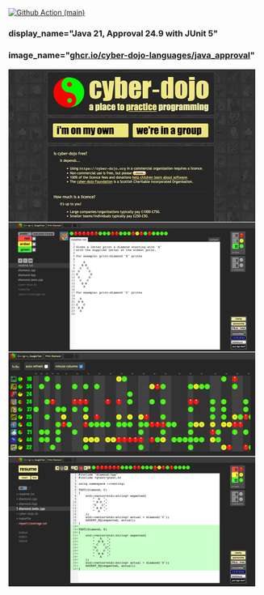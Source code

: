 [![Github Action (main)](https://github.com/cyber-dojo-start-points/java-approval/actions/workflows/main.yml/badge.svg)](https://github.com/cyber-dojo-start-points/java-approval/actions)

### display_name="Java 21, Approval 24.9 with JUnit 5"
### image_name="[ghcr.io/cyber-dojo-languages/java_approval](https://hub.docker.com/repository/docker/cyberdojofoundation/java_approval)"

![cyber-dojo.org home page](https://github.com/cyber-dojo/cyber-dojo/blob/master/shared/home_page_snapshot.png)
